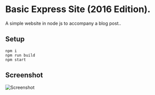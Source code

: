 # Basic Express Site (2016 Edition).

A simple website in node js to accompany a blog post..

## Setup

```
npm i
npm run build
npm start
```

## Screenshot

![Screenshot](https://raw.githubusercontent.com/bengourley/basic-express-site-2016/master/screenshot.png)
